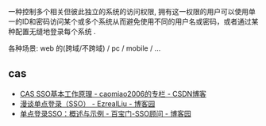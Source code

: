 
一种控制多个相关但彼此独立的系统的访问权限, 拥有这一权限的用户可以使用单一的ID和密码访问某个或多个系统从而避免使用不同的用户名或密码，或者通过某种配置无缝地登录每个系统 .


各种场景:  web 的(跨域/不跨域) / pc / mobile / ...


## cas



- [CAS SSO基本工作原理 - caomiao2006的专栏 - CSDN博客](https://blog.csdn.net/caomiao2006/article/details/44738581)
- [漫谈单点登录（SSO） - EzrealLiu - 博客园](https://www.cnblogs.com/EzrealLiu/p/5559255.html)
- [单点登录SSO：概述与示例 - 百宝门-SSO顾问 - 博客园](http://www.cnblogs.com/baibaomen/p/sso.html)